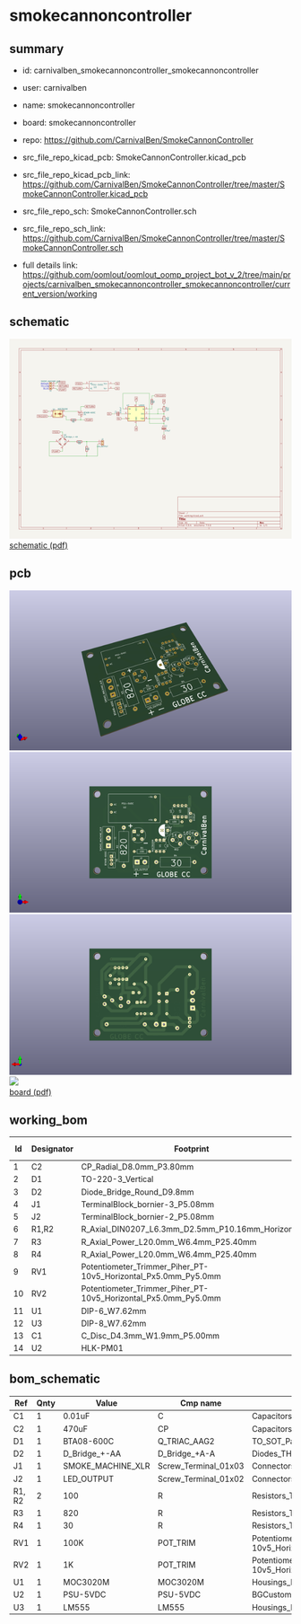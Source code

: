 # smokecannoncontroller
 
## summary 
* id: carnivalben_smokecannoncontroller_smokecannoncontroller
* user: carnivalben
* name: smokecannoncontroller
* board: smokecannoncontroller
* repo: https://github.com/CarnivalBen/SmokeCannonController
* src_file_repo_kicad_pcb: SmokeCannonController.kicad_pcb
* src_file_repo_kicad_pcb_link: https://github.com/CarnivalBen/SmokeCannonController/tree/master/SmokeCannonController.kicad_pcb


* src_file_repo_sch: SmokeCannonController.sch
* src_file_repo_sch_link: https://github.com/CarnivalBen/SmokeCannonController/tree/master/SmokeCannonController.sch
* full details link: https://github.com/oomlout/oomlout_oomp_project_bot_v_2/tree/main/projects/carnivalben_smokecannoncontroller_smokecannoncontroller/current_version/working  

## schematic  
![](working_schematic_600.png)  
[schematic (pdf)](working_schematic.pdf) 






















## pcb  
![](working_3d_600.png) 
![](working_3d_front_600.png)  
![](working_3d_back_600.png)  
![](working_600.png)  
[board (pdf)](working.pdf)  

## working_bom
| Id | Designator | Footprint | Quantity | Designation | Supplier and ref |  | None | 
| --- | --- | --- | --- | --- | --- | --- | --- | 
| 1 | C2 | CP_Radial_D8.0mm_P3.80mm | 1 | 470uF |  |  | [''] | 
| 2 | D1 | TO-220-3_Vertical | 1 | BTA08-600C |  |  | [''] | 
| 3 | D2 | Diode_Bridge_Round_D9.8mm | 1 | D_Bridge_+-AA |  |  | [''] | 
| 4 | J1 | TerminalBlock_bornier-3_P5.08mm | 1 | SMOKE_MACHINE_XLR |  |  | [''] | 
| 5 | J2 | TerminalBlock_bornier-2_P5.08mm | 1 | LED_OUTPUT |  |  | [''] | 
| 6 | R1,R2 | R_Axial_DIN0207_L6.3mm_D2.5mm_P10.16mm_Horizontal | 2 | 100 |  |  | [''] | 
| 7 | R3 | R_Axial_Power_L20.0mm_W6.4mm_P25.40mm | 1 | 820 |  |  | [''] | 
| 8 | R4 | R_Axial_Power_L20.0mm_W6.4mm_P25.40mm | 1 | 30 |  |  | [''] | 
| 9 | RV1 | Potentiometer_Trimmer_Piher_PT-10v5_Horizontal_Px5.0mm_Py5.0mm | 1 | 100K |  |  | [''] | 
| 10 | RV2 | Potentiometer_Trimmer_Piher_PT-10v5_Horizontal_Px5.0mm_Py5.0mm | 1 | 1K |  |  | [''] | 
| 11 | U1 | DIP-6_W7.62mm | 1 | MOC3020M |  |  | [''] | 
| 12 | U3 | DIP-8_W7.62mm | 1 | LM555 |  |  | [''] | 
| 13 | C1 | C_Disc_D4.3mm_W1.9mm_P5.00mm | 1 | 0.01uF |  |  | [''] | 
| 14 | U2 | HLK-PM01 | 1 | PSU-5VDC |  |  | [''] | 


## bom_schematic
| Ref | Qnty | Value | Cmp name | Footprint | Description | Vendor | DNP | 
| --- | --- | --- | --- | --- | --- | --- | --- | 
| C1 | 1 | 0.01uF | C | Capacitors_THT:C_Disc_D4.3mm_W1.9mm_P5.00mm |  |  |  | 
| C2 | 1 | 470uF | CP | Capacitors_THT:CP_Radial_D8.0mm_P3.80mm |  |  |  | 
| D1 | 1 | BTA08-600C | Q_TRIAC_AAG2 | TO_SOT_Packages_THT:TO-220-3_Vertical |  |  |  | 
| D2 | 1 | D_Bridge_+-AA | D_Bridge_+A-A | Diodes_THT:Diode_Bridge_Round_D9.8mm |  |  |  | 
| J1 | 1 | SMOKE_MACHINE_XLR | Screw_Terminal_01x03 | Connectors_Terminal_Blocks:TerminalBlock_bornier-3_P5.08mm |  |  |  | 
| J2 | 1 | LED_OUTPUT | Screw_Terminal_01x02 | Connectors_Terminal_Blocks:TerminalBlock_bornier-2_P5.08mm |  |  |  | 
| R1, R2 | 2 | 100 | R | Resistors_THT:R_Axial_DIN0207_L6.3mm_D2.5mm_P10.16mm_Horizontal |  |  |  | 
| R3 | 1 | 820 | R | Resistors_THT:R_Axial_Power_L20.0mm_W6.4mm_P25.40mm |  |  |  | 
| R4 | 1 | 30 | R | Resistors_THT:R_Axial_Power_L20.0mm_W6.4mm_P25.40mm |  |  |  | 
| RV1 | 1 | 100K | POT_TRIM | Potentiometers:Potentiometer_Trimmer_Piher_PT-10v5_Horizontal_Px5.0mm_Py5.0mm |  |  |  | 
| RV2 | 1 | 1K | POT_TRIM | Potentiometers:Potentiometer_Trimmer_Piher_PT-10v5_Horizontal_Px5.0mm_Py5.0mm |  |  |  | 
| U1 | 1 | MOC3020M | MOC3020M | Housings_DIP:DIP-6_W7.62mm |  |  |  | 
| U2 | 1 | PSU-5VDC | PSU-5VDC | BGCustom:HLK-PM01 |  |  |  | 
| U3 | 1 | LM555 | LM555 | Housings_DIP:DIP-8_W7.62mm |  |  |  | 



